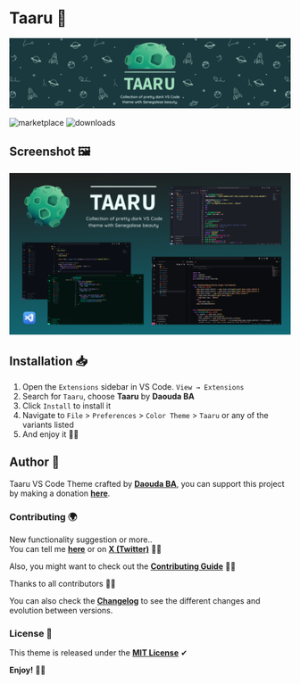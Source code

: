 # Taaru 🎨

![cover](assets/images/cover.png)

![marketplace](https://img.shields.io/vscode-marketplace/v/daoodaba975.taaru.svg?maxAge=3600&style=for-the-badge&labelColor=1D4930&color=52BF81)
![downloads](https://img.shields.io/visual-studio-marketplace/d/daoodaba975.taaru.svg?maxAge=3600&style=for-the-badge&labelColor=1D4930&color=52BF81)

## Screenshot 🖼️

![cover](assets/images/screenshot.png)

## Installation 📥

1. Open the `Extensions` sidebar in VS Code. `View → Extensions`
2. Search for `Taaru`, choose **Taaru** by **Daouda BA**
3. Click `Install` to install it
4. Navigate to `File` > `Preferences` > `Color Theme` > `Taaru` or any of the variants listed
5. And enjoy it 👌🏾

## Author 🌟

Taaru VS Code Theme crafted by **[Daouda BA](https://github.com/daoodaba975)**, you can support this project by making a donation **[here](https://www.buymeacoffee.com/daoodaba975)**.

### Contributing 🌍

New functionality suggestion or more..  
You can tell me **[here](https://github.com/daoodaba975/taaru/issues)** or on **[X (Twitter)](https://x.com/daoodaba975)** 🙌🏾

Also, you might want to check out the **[Contributing Guide](assets/CONTRIBUTING.md)** 🤝🏾

Thanks to all contributors 👏🏽

You can also check the **[Changelog](assets/CHANGELOG.md)** to see the different changes and evolution between versions.

### License 🎫

This theme is released under the **[MIT License](LICENSE.md)** ✔

**Enjoy!** 🙏🏾
